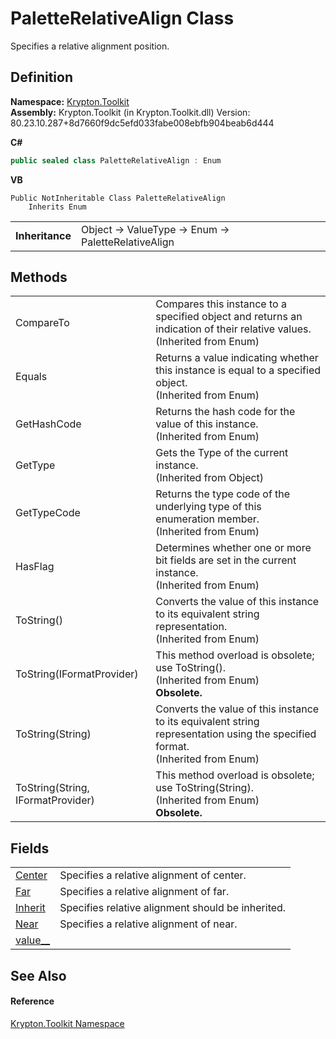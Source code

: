 # PaletteRelativeAlign Class


Specifies a relative alignment position.



## Definition
**Namespace:** <a href="79d2eac2-21f4-54ff-7552-b20c33c30600.md">Krypton.Toolkit</a>  
**Assembly:** Krypton.Toolkit (in Krypton.Toolkit.dll) Version: 80.23.10.287+8d7660f9dc5efd033fabe008ebfb904beab6d444

**C#**
``` C#
public sealed class PaletteRelativeAlign : Enum
```
**VB**
``` VB
Public NotInheritable Class PaletteRelativeAlign
	Inherits Enum
```

<table><tr><td><strong>Inheritance</strong></td><td>Object  →  ValueType  →  Enum  →  PaletteRelativeAlign</td></tr>
</table>



## Methods
<table>
<tr>
<td>CompareTo</td>
<td>Compares this instance to a specified object and returns an indication of their relative values.<br />(Inherited from Enum)</td></tr>
<tr>
<td>Equals</td>
<td>Returns a value indicating whether this instance is equal to a specified object.<br />(Inherited from Enum)</td></tr>
<tr>
<td>GetHashCode</td>
<td>Returns the hash code for the value of this instance.<br />(Inherited from Enum)</td></tr>
<tr>
<td>GetType</td>
<td>Gets the Type of the current instance.<br />(Inherited from Object)</td></tr>
<tr>
<td>GetTypeCode</td>
<td>Returns the type code of the underlying type of this enumeration member.<br />(Inherited from Enum)</td></tr>
<tr>
<td>HasFlag</td>
<td>Determines whether one or more bit fields are set in the current instance.<br />(Inherited from Enum)</td></tr>
<tr>
<td>ToString()</td>
<td>Converts the value of this instance to its equivalent string representation.<br />(Inherited from Enum)</td></tr>
<tr>
<td>ToString(IFormatProvider)</td>
<td>This method overload is obsolete; use ToString().<br />(Inherited from Enum)<br /><strong>Obsolete.</strong></td></tr>
<tr>
<td>ToString(String)</td>
<td>Converts the value of this instance to its equivalent string representation using the specified format.<br />(Inherited from Enum)</td></tr>
<tr>
<td>ToString(String, IFormatProvider)</td>
<td>This method overload is obsolete; use ToString(String).<br />(Inherited from Enum)<br /><strong>Obsolete.</strong></td></tr>
</table>

## Fields
<table>
<tr>
<td><a href="c72c9ba2-df26-70d7-5303-40bc7bc0e587.md">Center</a></td>
<td>Specifies a relative alignment of center.</td></tr>
<tr>
<td><a href="259ef3dd-3010-6c48-d315-85f048d8bf3d.md">Far</a></td>
<td>Specifies a relative alignment of far.</td></tr>
<tr>
<td><a href="967e7a11-1d09-2913-3c54-27d801668a87.md">Inherit</a></td>
<td>Specifies relative alignment should be inherited.</td></tr>
<tr>
<td><a href="10478eba-3501-67c4-665f-203b93f88581.md">Near</a></td>
<td>Specifies a relative alignment of near.</td></tr>
<tr>
<td><a href="b73af18a-2193-e49c-b0f2-235bc8d0bad8.md">value__</a></td>
<td> </td></tr>
</table>

## See Also


#### Reference
<a href="79d2eac2-21f4-54ff-7552-b20c33c30600.md">Krypton.Toolkit Namespace</a>  
